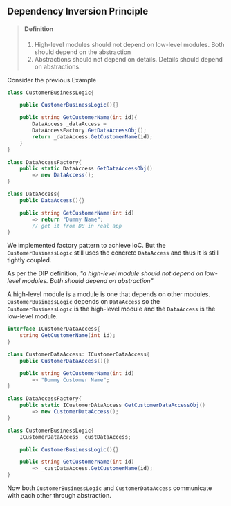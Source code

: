 ## Dependency Inversion Principle

> #### Definition
> 1. High-level modules should not depend on low-level modules. Both should depend on the abstraction
> 2. Abstractions should not depend on details. Details should depend on abstractions.

Consider the previous Example
```C#
class CustomerBusinessLogic{

    public CustomerBusinessLogic(){}

    public string GetCustomerName(int id){
        DataAccess _dataAccess = 
        DataAccessFactory.GetDataAccessObj();
        return _dataAccess.GetCustomerName(id);
    }
}

class DataAccessFactory{
    public static DataAccess GetDataAccessObj()
        => new DataAccess();
}

class DataAccess{
    public DataAccess(){}

    public string GetCustomerName(int id)
        => return "Dummy Name";
        // get it from DB in real app
}
```

We implemented factory pattern to achieve IoC. But the `CustomerBusinessLogic` still uses the concrete `DataAccess` and thus it is still tightly coupled.  

As per the DIP definition, *"a high-level module should not depend on low-level modules. Both should depend on abstraction"*

A high-level module is a module is one that depends on other modules. `CustomerBusinessLogic` depends on `DataAccess` so the `CustomerBusinessLogic` is the high-level module and the `DataAccess` is the low-level module.

```C#
interface ICustomerDataAccess{
    string GetCustomerName(int id);
}

class CustomerDataAccess: ICustomerDataAccess{
    public CustomerDataAccess(){}

    public string GetCustomerName(int id)
        => "Dummy Customer Name";
}

class DataAccessFactory{
    public static ICustomerDAtaAccess GetCustomerDataAccessObj()
        => new CustomerDataAccess();
}

class CustomerBusinessLogic{
    ICustomerDataAccess _custDataAccess;

    public CustomerBusinessLogic(){}

    public string GetCustomerName(int id)
        => _custDataAccess.GetCustomerName(id);
}
```

Now both `CustomerBusinessLogic` and `CustomerDataAccess` communicate with each other through abstraction. 